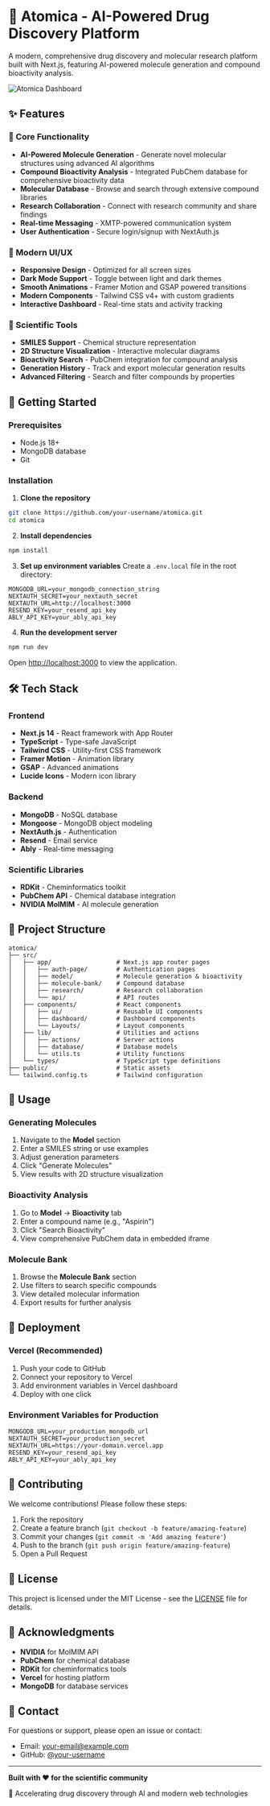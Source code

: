 # 🧬 Atomica - AI-Powered Drug Discovery Platform

A modern, comprehensive drug discovery and molecular research platform built with Next.js, featuring AI-powered molecule generation and compound bioactivity analysis.

![Atomica Dashboard](./tailadmin-nextjs.jpg)

## ✨ Features

### 🎯 Core Functionality
- **AI-Powered Molecule Generation** - Generate novel molecular structures using advanced AI algorithms
- **Compound Bioactivity Analysis** - Integrated PubChem database for comprehensive bioactivity data
- **Molecular Database** - Browse and search through extensive compound libraries
- **Research Collaboration** - Connect with research community and share findings
- **Real-time Messaging** - XMTP-powered communication system
- **User Authentication** - Secure login/signup with NextAuth.js

### 🎨 Modern UI/UX
- **Responsive Design** - Optimized for all screen sizes
- **Dark Mode Support** - Toggle between light and dark themes
- **Smooth Animations** - Framer Motion and GSAP powered transitions
- **Modern Components** - Tailwind CSS v4+ with custom gradients
- **Interactive Dashboard** - Real-time stats and activity tracking

### 🔬 Scientific Tools
- **SMILES Support** - Chemical structure representation
- **2D Structure Visualization** - Interactive molecular diagrams
- **Bioactivity Search** - PubChem integration for compound analysis
- **Generation History** - Track and export molecular generation results
- **Advanced Filtering** - Search and filter compounds by properties

## 🚀 Getting Started

### Prerequisites
- Node.js 18+ 
- MongoDB database
- Git

### Installation

1. **Clone the repository**
```bash
git clone https://github.com/your-username/atomica.git
cd atomica
```

2. **Install dependencies**
```bash
npm install
```

3. **Set up environment variables**
Create a `.env.local` file in the root directory:
```env
MONGODB_URL=your_mongodb_connection_string
NEXTAUTH_SECRET=your_nextauth_secret
NEXTAUTH_URL=http://localhost:3000
RESEND_KEY=your_resend_api_key
ABLY_API_KEY=your_ably_api_key
```

4. **Run the development server**
```bash
npm run dev
```

Open [http://localhost:3000](http://localhost:3000) to view the application.

## 🛠️ Tech Stack

### Frontend
- **Next.js 14** - React framework with App Router
- **TypeScript** - Type-safe JavaScript
- **Tailwind CSS** - Utility-first CSS framework
- **Framer Motion** - Animation library
- **GSAP** - Advanced animations
- **Lucide Icons** - Modern icon library

### Backend
- **MongoDB** - NoSQL database
- **Mongoose** - MongoDB object modeling
- **NextAuth.js** - Authentication
- **Resend** - Email service
- **Ably** - Real-time messaging

### Scientific Libraries
- **RDKit** - Cheminformatics toolkit
- **PubChem API** - Chemical database integration
- **NVIDIA MolMIM** - AI molecule generation

## 📁 Project Structure

```
atomica/
├── src/
│   ├── app/                  # Next.js app router pages
│   │   ├── auth-page/        # Authentication pages
│   │   ├── model/            # Molecule generation & bioactivity
│   │   ├── molecule-bank/    # Compound database
│   │   ├── research/         # Research collaboration
│   │   └── api/              # API routes
│   ├── components/           # React components
│   │   ├── ui/               # Reusable UI components
│   │   ├── dashboard/        # Dashboard components
│   │   └── Layouts/          # Layout components
│   ├── lib/                  # Utilities and actions
│   │   ├── actions/          # Server actions
│   │   ├── database/         # Database models
│   │   └── utils.ts          # Utility functions
│   └── types/                # TypeScript type definitions
├── public/                   # Static assets
└── tailwind.config.ts        # Tailwind configuration
```

## 🔬 Usage

### Generating Molecules
1. Navigate to the **Model** section
2. Enter a SMILES string or use examples
3. Adjust generation parameters
4. Click "Generate Molecules"
5. View results with 2D structure visualization

### Bioactivity Analysis
1. Go to **Model** → **Bioactivity** tab
2. Enter a compound name (e.g., "Aspirin")
3. Click "Search Bioactivity"
4. View comprehensive PubChem data in embedded iframe

### Molecule Bank
1. Browse the **Molecule Bank** section
2. Use filters to search specific compounds
3. View detailed molecular information
4. Export results for further analysis

## 🚀 Deployment

### Vercel (Recommended)
1. Push your code to GitHub
2. Connect your repository to Vercel
3. Add environment variables in Vercel dashboard
4. Deploy with one click

### Environment Variables for Production
```env
MONGODB_URL=your_production_mongodb_url
NEXTAUTH_SECRET=your_production_secret
NEXTAUTH_URL=https://your-domain.vercel.app
RESEND_KEY=your_resend_api_key
ABLY_API_KEY=your_ably_api_key
```

## 🤝 Contributing

We welcome contributions! Please follow these steps:

1. Fork the repository
2. Create a feature branch (`git checkout -b feature/amazing-feature`)
3. Commit your changes (`git commit -m 'Add amazing feature'`)
4. Push to the branch (`git push origin feature/amazing-feature`)
5. Open a Pull Request

## 📝 License

This project is licensed under the MIT License - see the [LICENSE](LICENSE) file for details.

## 🙏 Acknowledgments

- **NVIDIA** for MolMIM API
- **PubChem** for chemical database
- **RDKit** for cheminformatics tools
- **Vercel** for hosting platform
- **MongoDB** for database services

## 📧 Contact

For questions or support, please open an issue or contact:
- Email: your-email@example.com
- GitHub: [@your-username](https://github.com/your-username)

---

**Built with ❤️ for the scientific community**

🧬 Accelerating drug discovery through AI and modern web technologies
